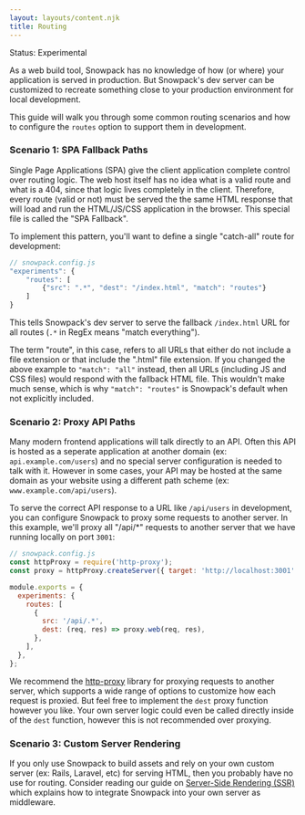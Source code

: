 ```yaml
---
layout: layouts/content.njk
title: Routing
---
```


<div class="notification">
Status: Experimental 
</div>

As a web build tool, Snowpack has no knowledge of how (or where) your application is served in production. But Snowpack's dev server can be customized to recreate something close to your production environment for local development.

This guide will walk you through some common routing scenarios and how to configure the `routes` option to support them in development.

### Scenario 1: SPA Fallback Paths

Single Page Applications (SPA) give the client application complete control over routing logic. The web host itself has no idea what is a valid route and what is a 404, since that logic lives completely in the client. Therefore, every route (valid or not) must be served the the same HTML response that will load and run the HTML/JS/CSS application in the browser. This special file is called the "SPA Fallback".

To implement this pattern, you'll want to define a single "catch-all" route for development:

```js
// snowpack.config.js
"experiments": {
    "routes": [
        {"src": ".*", "dest": "/index.html", "match": "routes"}
    ]
}
```

This tells Snowpack's dev server to serve the fallback `/index.html` URL for all routes (`.*` in RegEx means "match everything").

The term "route", in this case, refers to all URLs that either do not include a file extension or that include the ".html" file extension. If you changed the above example to `"match": "all"` instead, then all URLs (including JS and CSS files) would respond with the fallback HTML file. This wouldn't make much sense, which is why `"match": "routes"` is Snowpack's default when not explicitly included.

### Scenario 2: Proxy API Paths

Many modern frontend applications will talk directly to an API. Often this API is hosted as a seperate application at another domain (ex: `api.example.com/users`) and no special server configuration is needed to talk with it. However in some cases, your API may be hosted at the same domain as your website using a different path scheme (ex: `www.example.com/api/users`).

To serve the correct API response to a URL like `/api/users` in development, you can configure Snowpack to proxy some requests to another server. In this example, we'll proxy all "/api/\*" requests to another server that we have running locally on port `3001`:

```js
// snowpack.config.js
const httpProxy = require('http-proxy');
const proxy = httpProxy.createServer({ target: 'http://localhost:3001' });

module.exports = {
  experiments: {
    routes: [
      {
        src: '/api/.*',
        dest: (req, res) => proxy.web(req, res),
      },
    ],
  },
};
```

We recommend the [http-proxy](https://github.com/http-party/node-http-proxy) library for proxying requests to another server, which supports a wide range of options to customize how each request is proxied. But feel free to implement the `dest` proxy function however you like. Your own server logic could even be called directly inside of the `dest` function, however this is not recommended over proxying.

### Scenario 3: Custom Server Rendering

If you only use Snowpack to build assets and rely on your own custom server (ex: Rails, Laravel, etc) for serving HTML, then you probably have no use for routing. Consider reading our guide on [Server-Side Rendering (SSR)](/guides/server-side-render) which explains how to integrate Snowpack into your own server as middleware.
